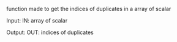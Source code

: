   function made to get the indices of duplicates in a array of scalar
  
  Input:
      IN: array of scalar
  
  Output:
      OUT: indices of duplicates
